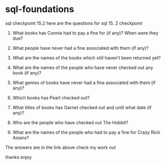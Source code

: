 # sql-foundations
sql checkpoint 15.2
here are the questions for sql 15. 2 checkpoint


1. What books has Connie had to pay a fine for (if any)?   When were they due?

2. What people have never had a fine associated with them (if any)?

3. What are the names of the books which still haven't been returned yet?

4. What are the names of the people who have never checked out any book (if any)?

5. What genres of books have never had a fine associated with them (if any)?

6. Which books has Pearl checked out?

7. What titles of books has Garnet checked out and until what date (if any)?

8. Who are the people who have checked out The Hobbit?

9. What are the names of the people who had to pay a fine for Crazy Rich Asians?

The answers are in the link above check my work out

thanks enjoy
